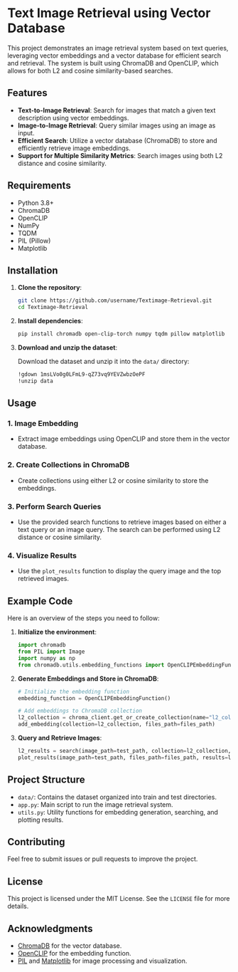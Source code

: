 # Text Image Retrieval using Vector Database

This project demonstrates an image retrieval system based on text queries, leveraging vector embeddings and a vector database for efficient search and retrieval. The system is built using ChromaDB and OpenCLIP, which allows for both L2 and cosine similarity-based searches.

## Features

- **Text-to-Image Retrieval**: Search for images that match a given text description using vector embeddings.
- **Image-to-Image Retrieval**: Query similar images using an image as input.
- **Efficient Search**: Utilize a vector database (ChromaDB) to store and efficiently retrieve image embeddings.
- **Support for Multiple Similarity Metrics**: Search images using both L2 distance and cosine similarity.

## Requirements

- Python 3.8+
- ChromaDB
- OpenCLIP
- NumPy
- TQDM
- PIL (Pillow)
- Matplotlib

## Installation

1. **Clone the repository**:

    ```bash
    git clone https://github.com/username/Textimage-Retrieval.git
    cd Textimage-Retrieval
    ```

2. **Install dependencies**:

    ```bash
    pip install chromadb open-clip-torch numpy tqdm pillow matplotlib
    ```

3. **Download and unzip the dataset**:

    Download the dataset and unzip it into the `data/` directory:

    ```bash
    !gdown 1msLVo0g0LFmL9-qZ73vq9YEVZwbzOePF
    !unzip data
    ```

## Usage

### 1. Image Embedding

- Extract image embeddings using OpenCLIP and store them in the vector database.

### 2. Create Collections in ChromaDB

- Create collections using either L2 or cosine similarity to store the embeddings.

### 3. Perform Search Queries

- Use the provided search functions to retrieve images based on either a text query or an image query. The search can be performed using L2 distance or cosine similarity.

### 4. Visualize Results

- Use the `plot_results` function to display the query image and the top retrieved images.

## Example Code

Here is an overview of the steps you need to follow:

1. **Initialize the environment**:

    ```python
    import chromadb
    from PIL import Image
    import numpy as np
    from chromadb.utils.embedding_functions import OpenCLIPEmbeddingFunction
    ```

2. **Generate Embeddings and Store in ChromaDB**:

    ```python
    # Initialize the embedding function
    embedding_function = OpenCLIPEmbeddingFunction()

    # Add embeddings to ChromaDB collection
    l2_collection = chroma_client.get_or_create_collection(name="l2_collection", metadata={"hnsw:space": "l2"})
    add_embedding(collection=l2_collection, files_path=files_path)
    ```

3. **Query and Retrieve Images**:

    ```python
    l2_results = search(image_path=test_path, collection=l2_collection, n_results=5)
    plot_results(image_path=test_path, files_path=files_path, results=l2_results)
    ```

## Project Structure

- `data/`: Contains the dataset organized into train and test directories.
- `app.py`: Main script to run the image retrieval system.
- `utils.py`: Utility functions for embedding generation, searching, and plotting results.

## Contributing

Feel free to submit issues or pull requests to improve the project.

## License

This project is licensed under the MIT License. See the `LICENSE` file for more details.

## Acknowledgments

- [ChromaDB](https://www.trychroma.com/) for the vector database.
- [OpenCLIP](https://github.com/mlfoundations/open_clip) for the embedding function.
- [PIL](https://pillow.readthedocs.io/) and [Matplotlib](https://matplotlib.org/) for image processing and visualization.
